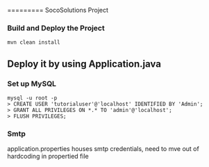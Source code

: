 =========
SocoSolutions Project
### Build and Deploy the Project
```
mvn clean install
```

## Deploy it by using Application.java

### Set up MySQL
```
mysql -u root -p 
> CREATE USER 'tutorialuser'@'localhost' IDENTIFIED BY 'Admin';
> GRANT ALL PRIVILEGES ON *.* TO 'admin'@'localhost';
> FLUSH PRIVILEGES;
```

### Smtp
application.properties houses smtp credentials, need to mve out of hardcoding in propertied file
